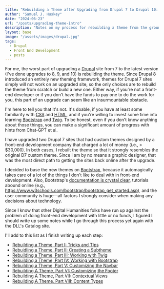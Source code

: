 ```yaml
---
title: "Rebuilding a Theme after Upgrading from Drupal 7 to Drupal 10: Introduction"
author: "Samuel J. Huskey"
date: "2024-06-23"
url: "/posts/upgrading-theme-intro"
description: "Notes on my process for rebuilding a theme from the ground up after upgrading a Drupal site from 7 to 10"
layout: base
image: "/assets/images/drupal.jpg"
tags:
  - Drupal
  - Front End Development
  - posts
---
```


For me, the worst part of upgrading a [Drupal](https://drupal.org/) site from 7 to the latest version (I've done upgrades to 8, 9, and 10) is rebuilding the theme. Since Drupal 8 introduced an entirely new theming framework, themes for Drupal 7 sites simply will not work on an upgraded site, so the only choices are to rebuild the theme from scratch or build a new one. Either way, if you're not a front-end developer or if you don't have the funds to pay one to do the work for you, this part of an upgrade can seem like an insurmountable obstacle.

I'm here to tell you that it's not. It's doable, if you have at least some familiarity with [CSS](https://www.w3.org/Style/CSS/) and [HTML](https://html.spec.whatwg.org/multipage/), and if you're willing to invest some time into learning [Bootstrap](https://getbootstrap.com/) and [Twig](https://twig.symfony.com/). To be honest, even if you don't know anything about those things, you can make a significant amount of progress with hints from Chat-GPT et al.

I have upgraded two Drupal 7 sites that had custom themes designed by a front-end development company that charged a lot of money (i.e., > $30,000). In both cases, I rebuilt the theme so that it strongly resembles the original D7 custom theme. Since I am by no means a graphic designer, that was the most direct path to getting the sites back online after the upgrade.

I decided to base the new themes on [Bootstrap](https://getbootstrap.com/), because it automagically takes care of a lot of the things I don't like to deal with in front-end development. Also, Bootstrap's [documentation is crystal clear](https://getbootstrap.com/docs/5.3/getting-started/introduction/), tutorials abound online (e.g., <https://www.w3schools.com/bootstrap/bootstrap_get_started.asp>), and the user community is huge—all factors I strongly consider when making any decisions about technology.

Since I know that other Digital Humanities folks have run up against the problem of doing front-end development with little or no funds, I figured I should write up some notes while I go through this process yet again with the DLL's Catalog site.

I'll add to this list as I finish writing up each step:

- [Rebuilding a Theme, Part I: Tricks and Tips](https://sjhuskey.info/posts/upgrading-theme-tips-tricks)
- [Rebuidling a Theme, Part II: Creating a Subtheme](https://sjhuskey.info/posts/upgrading-theme-part-2/)
- [Rebuilding a Theme, Part III: Working with Twig](https://sjhuskey.info/posts/upgrading-theme-part-3)
- [Rebuilding a Theme, Part IV: Working with Bootstrap](https://sjhuskey.info/posts/upgrading-theme-part-4)
- [Rebuilding a Theme, Part V: Customizing the Navbar](https://sjhuskey.info/posts/upgrading-theme-part-5)
- [Rebuilding A Theme, Part VI: Customizing the Footer](https://sjhuskey.info/posts/upgrading-theme-part-6)
- [Rebuilding A Theme, Part VII: Contextual Views](https://sjhuskey.info/posts/upgrading-theme-part-7)
- [Rebuilding A Theme, Part VIII: Content Types](https://sjhuskey.info/posts/upgrading-theme-part-8)
